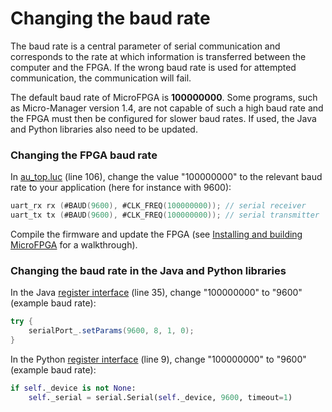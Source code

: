 # Changing the baud rate

The baud rate is a central parameter of serial communication and corresponds to the rate at which information is transferred between the computer and the FPGA. If the wrong baud rate is used for attempted communication, the communication will fail.

The default baud rate of MicroFPGA is **100000000**. Some programs, such as Micro-Manager version 1.4, are not capable of such a high baud rate and the FPGA must then be configured for slower baud rates. If used, the Java and Python libraries also need to be updated.

### Changing the FPGA baud rate

In [au_top.luc](https://github.com/jdeschamps/MicroFPGA/blob/master/Au_firmware/source/au_top.luc) (line 106), change the value "100000000" to the relevant baud rate to your application (here for instance with 9600):

```verilog
uart_rx rx (#BAUD(9600), #CLK_FREQ(100000000)); // serial receiver
uart_tx tx (#BAUD(9600), #CLK_FREQ(100000000)); // serial transmitter
```

Compile the firmware and update the FPGA (see [Installing and building MicroFPGA](installing_microfpga.md) for a walkthrough).

### Changing the baud rate in the Java and Python libraries

In the Java [register interface](https://github.com/jdeschamps/MicroFPGA/blob/master/MicroFPGA-Java/src/main/java/de/embl/rieslab/microfpga/regint/RegisterInterface.java) (line 35), change "100000000" to "9600" (example baud rate):

```java
try {
	serialPort_.setParams(9600, 8, 1, 0);
}
```

In the Python [register interface](https://github.com/jdeschamps/MicroFPGA/blob/master/MicroFPGA-Py/microfpga/regint.py) (line 9), change "100000000" to "9600" (example baud rate):

```python
if self._device is not None:
	self._serial = serial.Serial(self._device, 9600, timeout=1)
```

